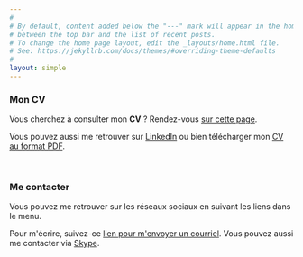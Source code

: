 ```yaml
---
#
# By default, content added below the "---" mark will appear in the home page
# between the top bar and the list of recent posts.
# To change the home page layout, edit the _layouts/home.html file.
# See: https://jekyllrb.com/docs/themes/#overriding-theme-defaults
#
layout: simple
---
```


### Mon CV

Vous cherchez à consulter mon **CV** ?
Rendez-vous [sur cette page](https://www.portet.org/resume). 
 
Vous pouvez aussi me retrouver sur [LinkedIn](https://linkedin.portet.org) ou bien télécharger mon <a href="https://resume.portet.org" target="_blank">CV au format PDF</a>.

<br/>

### Me contacter

Vous pouvez me retrouver sur les réseaux sociaux en suivant les liens dans le menu.

Pour m'écrire, suivez-ce <a href="mailto:cyril@portet.org?subject=Contact depuis www.portet.org">lien pour m'envoyer un courriel</a>. 
Vous pouvez aussi me contacter via <a href="skype:cyril-portet?chat">Skype</a>.
